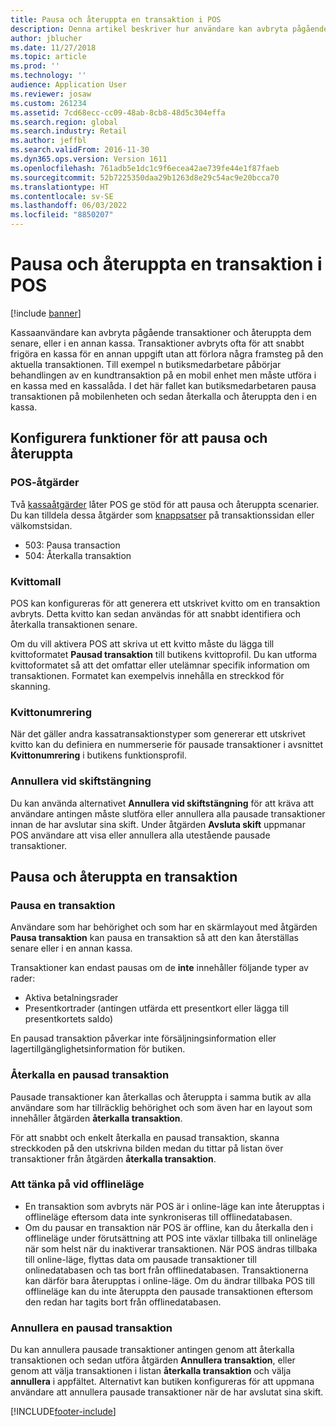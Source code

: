 ```yaml
---
title: Pausa och återuppta en transaktion i POS
description: Denna artikel beskriver hur användare kan avbryta pågående transaktioner och sedan återuppta dem senare eller i en annan kassa med Dynamics 365 Commerce.
author: jblucher
ms.date: 11/27/2018
ms.topic: article
ms.prod: ''
ms.technology: ''
audience: Application User
ms.reviewer: josaw
ms.custom: 261234
ms.assetid: 7cd68ecc-cc09-48ab-8cb8-48d5c304effa
ms.search.region: global
ms.search.industry: Retail
ms.author: jeffbl
ms.search.validFrom: 2016-11-30
ms.dyn365.ops.version: Version 1611
ms.openlocfilehash: 761adb5e1dc1c9f6ecea42ae739fe44e1f87faeb
ms.sourcegitcommit: 52b7225350daa29b1263d8e29c54ac9e20bcca70
ms.translationtype: HT
ms.contentlocale: sv-SE
ms.lasthandoff: 06/03/2022
ms.locfileid: "8850207"
---
```

# <a name="suspend-and-resume-a-transaction-in-the-point-of-sale-pos"></a>Pausa och återuppta en transaktion i POS

[!include [banner](includes/banner.md)]


Kassaanvändare kan avbryta pågående transaktioner och återuppta dem senare, eller i en annan kassa. Transaktioner avbryts ofta för att snabbt frigöra en kassa för en annan uppgift utan att förlora några framsteg på den aktuella transaktionen. Till exempel n butiksmedarbetare påbörjar behandlingen av en kundtransaktion på en mobil enhet men måste utföra i en kassa med en kassalåda. I det här fallet kan butiksmedarbetaren pausa transaktionen på mobilenheten och sedan återkalla och återuppta den i en kassa.

## <a name="configure-suspend-and-resume-functionality"></a>Konfigurera funktioner för att pausa och återuppta

### <a name="pos-operations"></a>POS-åtgärder

Två [kassaåtgärder](pos-operations.md) låter POS ge stöd för att pausa och återuppta scenarier. Du kan tilldela dessa åtgärder som [knappsatser](pos-screen-layouts.md) på transaktionssidan eller välkomstsidan.

- 503: Pausa transaction
- 504: Återkalla transaktion

### <a name="receipt-template"></a>Kvittomall

POS kan konfigureras för att generera ett utskrivet kvitto om en transaktion avbryts. Detta kvitto kan sedan användas för att snabbt identifiera och återkalla transaktionen senare.

Om du vill aktivera POS att skriva ut ett kvitto måste du lägga till kvittoformatet **Pausad transaktion** till butikens kvittoprofil. Du kan utforma kvittoformatet så att det omfattar eller utelämnar specifik information om transaktionen. Formatet kan exempelvis innehålla en streckkod för skanning.

### <a name="receipt-numbering"></a>Kvittonumrering

När det gäller andra kassatransaktionstyper som genererar ett utskrivet kvitto kan du definiera en nummerserie för pausade transaktioner i avsnittet **Kvittonumrering** i butikens funktionsprofil.

### <a name="void-when-closing-shift"></a>Annullera vid skiftstängning

Du kan använda alternativet **Annullera vid skiftstängning** för att kräva att användare antingen måste slutföra eller annullera alla pausade transaktioner innan de har avslutar sina skift. Under åtgärden **Avsluta skift** uppmanar POS användare att visa eller annullera alla utestående pausade transaktioner.

## <a name="suspend-and-resume-a-transaction"></a>Pausa och återuppta en transaktion

### <a name="suspend-a-transaction"></a>Pausa en transaktion

Användare som har behörighet och som har en skärmlayout med åtgärden **Pausa transaktion** kan pausa en transaktion så att den kan återställas senare eller i en annan kassa.

Transaktioner kan endast pausas om de **inte** innehåller följande typer av rader:

- Aktiva betalningsrader
- Presentkortrader (antingen utfärda ett presentkort eller lägga till presentkortets saldo)

En pausad transaktion påverkar inte försäljningsinformation eller lagertillgänglighetsinformation för butiken.

### <a name="resume-a-suspended-transaction"></a>Återkalla en pausad transaktion

Pausade transaktioner kan återkallas och återuppta i samma butik av alla användare som har tillräcklig behörighet och som även har en layout som innehåller åtgärden **återkalla transaktion**.

För att snabbt och enkelt återkalla en pausad transaktion, skanna streckkoden på den utskrivna bilden medan du tittar på listan över transaktioner från åtgärden **återkalla transaktion**.

### <a name="considerations-for-offline-mode"></a>Att tänka på vid offlineläge

- En transaktion som avbryts när POS är i online-läge kan inte återupptas i offlineläge eftersom data inte synkroniseras till offlinedatabasen.
- Om du pausar en transaktion när POS är offline, kan du återkalla den i offlineläge under förutsättning att POS inte växlar tillbaka till onlineläge när som helst när du inaktiverar transaktionen. När POS ändras tillbaka till online-läge, flyttas data om pausade transaktioner till onlinedatabasen och tas bort från offlinedatabasen. Transaktionerna kan därför bara återupptas i online-läge. Om du ändrar tillbaka POS till offlineläge kan du inte återuppta den pausade transaktionen eftersom den redan har tagits bort från offlinedatabasen.

### <a name="void-a-suspended-transaction"></a>Annullera en pausad transaktion

Du kan annullera pausade transaktioner antingen genom att återkalla transaktionen och sedan utföra åtgärden **Annullera transaktion**, eller genom att välja transaktionen i listan **återkalla transaktion** och välja **annullera** i appfältet. Alternativt kan butiken konfigureras för att uppmana användare att annullera pausade transaktioner när de har avslutat sina skift.


[!INCLUDE[footer-include](../includes/footer-banner.md)]